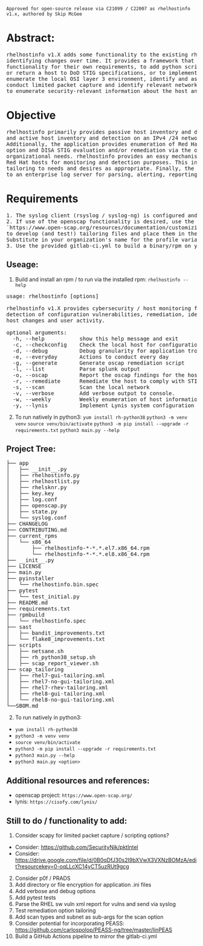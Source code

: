 `Approved for open-source release via C21099 / C22007 as rhelhostinfo v1.x, authored by Skip McGee`

# Abstract:
<pre>
rhelhostinfo v1.X adds some functionality to the existing rhelhostinfo project by enumerating host configuration information and 
identifying changes over time. It provides a framework that allows organizations to modify the application 
functionality for their own requirements, to add python scripting as needed or desired, including the ability to configure 
or return a host to DoD STIG specifications, or to implement lynis configuration, identify user command-line history, 
enumerate the local OSI layer 3 environment, identify and assist with configuring the host firewall, 
conduct limited packet capture and identify relevant network information. It uses the host-as-sensor model 
to enumerate security-relevant information about the host and the surrounding network and report relevant changes. 
</pre>

# Objective
<pre>
rhelhostinfo primarily provides passive host inventory and detection via the --checkconfig option 
and active host inventory and detection on an IPv4 /24 network segment via the --scan option. 
Additionally, the application provides enumeration of Red Hat host configuration vulnerabilities via the Lynis --lynis 
option and DISA STIG evaluation and/or remediation via the openscap project with tailoring files that can be edited for 
organizational needs. rhelhostinfo provides an easy mechanism and architecture to deploy python scripting across an enterprise's 
Red Hat hosts for monitoring and detection purposes. This includes a --everyday and a --weekly option to enable 
tailoring to needs and desires as appropriate. Finally, the data generated by the rhelhostinfo application is sent via syslog 
to an enterprise log server for parsing, alerting, reporting and display.  
</pre>

# Requirements
<pre>
1. The syslog client (rsyslog / syslog-ng) is configured and functional on your RHEL host
2. If use of the openscap functionality is desired, use the openscap guide at:
`https://www.open-scap.org/resources/documentation/customizing-scap-security-guide-for-your-use-case/` 
to develop (and test!) tailoring files and place them in the `scap_tailoring`directory. 
Substitute in your organization's name for the profile variables in app/openscap.py
3. Use the provided gitlab-ci.yml to build a binary/rpm on your gitlab infrastructure
</pre>

## Useage:
1. Build and install an rpm / to run via the installed rpm:
`rhelhostinfo --help`
<pre>
usage: rhelhostinfo [options]

rhelhostinfo v1.X provides cybersecurity / host monitoring functionality for
detection of configuration vulnerabilities, remediation, identification of
host changes and user activity.

optional arguments:
  -h, --help           show this help message and exit
  -c, --checkconfig    Check the local host for configuration changes
  -d, --debug          Debug granularity for application troubleshooting
  -e, --everyday       Actions to conduct every day
  -g, --generate       Generate oscap remediation script
  -l, --list           Parse splunk output
  -o, --oscap          Report the oscap findings for the host and view html report
  -r, --remediate      Remediate the host to comply with STIG content
  -s, --scan           Scan the local network
  -v, --verbose        Add verbose output to console.
  -w, --weekly         Weekly enumeration of host information
  -y, --lynis          Implement Lynis system configuration checks
</pre>

2. To run natively in python3:
`yum install rh-python38`
`python3 -m venv venv`
`source venv/bin/activate`
`python3 -m pip install --upgrade -r requirements.txt`
`python3 main.py --help`

## Project Tree:
<pre>
├── app
│   ├── __init__.py
│   ├── rhelhostinfo.py
│   ├── rhelhostlist.py
│   ├── rhelsknr.py
│   ├── key.key
│   ├── log.conf
│   ├── openscap.py
│   ├── state.py
│   └── syslog.conf
├── CHANGELOG
├── CONTRIBUTING.md
├── current_rpms
│   └── x86_64
│       ├── rhelhostinfo-*-*.*.el7.x86_64.rpm
│       └── rhelhostinfo-*-*.*.el8.x86_64.rpm
├── __init__.py
├── LICENSE
├── main.py
├── pyinstaller
│   └── rhelhostinfo.bin.spec
├── pytest
│   └── test_initial.py
├── README.md
├── requirements.txt
├── rpmbuild
│   └── rhelhostinfo.spec
├── sast
│   ├── bandit_improvements.txt
│   └── flake8_improvements.txt
├── scripts
│   ├── netsane.sh
│   ├── rh_python38_setup.sh
│   ├── scap_report_viewer.sh
├── scap_tailoring
│   ├── rhel7-gui-tailoring.xml
│   ├── rhel7-no-gui-tailoring.xml
│   ├── rhel7-rhev-tailoring.xml
│   ├── rhel8-gui-tailoring.xml
│   └── rhel8-no-gui-tailoring.xml
└──SBOM.md
</pre>
2. To run natively in python3:
+ `yum install rh-python38`
+ `python3 -m venv venv`
+ `source venv/bin/activate`
+ `python3 -m pip install --upgrade -r requirements.txt`
+ `python3 main.py --help`
+ `python3 main.py <option>`

## Additional resources and references:
+ openscap project: ``https://www.open-scap.org/``
+ lynis: ``https://cisofy.com/lynis/``

## Still to do / functionality to add:
1. Consider scapy for limited packet capture / scripting options?
 - Consider: https://github.com/SecurityNik/pktIntel
 - Consider: https://drive.google.com/file/d/0B0qDfJ30s2I9bXVwX3VXNzBOMzA/edit?resourcekey=0-oqLLcXC14yCT5uzRUt9gcg
2. Consider p0f / PRADS
3. Add directory or file encryption for application .ini files 
4. Add verbose and debug options
5. Add pytest tests
6. Parse the RHEL sw vuln xml report for vulns and send via syslog
7. Test remediation option tailoring
8. Add scan types and subnet as sub-args for the scan option
9. Consider potential for incorporating PEASS: https://github.com/carlospolop/PEASS-ng/tree/master/linPEAS
10. Build a GitHub Actions pipeline to mirror the gitlab-ci.yml
